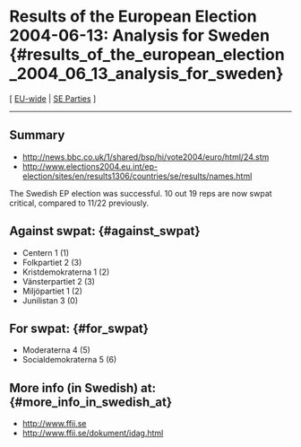 # Results of the European Election 2004-06-13: Analysis for Sweden {#results_of_the_european_election_2004_06_13_analysis_for_sweden}

\[ [ EU-wide](ElectResu0406En "wikilink") \| [ SE
Parties](ElectSePart0405Sv "wikilink") \]

------------------------------------------------------------------------

## Summary

-   <http://news.bbc.co.uk/1/shared/bsp/hi/vote2004/euro/html/24.stm>
-   <http://www.elections2004.eu.int/ep-election/sites/en/results1306/countries/se/results/names.html>

The Swedish EP election was successful. 10 out 19 reps are now swpat
critical, compared to 11/22 previously.

## Against swpat: {#against_swpat}

-   Centern 1 (1)
-   Folkpartiet 2 (3)
-   Kristdemokraterna 1 (2)
-   Vänsterpartiet 2 (3)
-   Miljöpartiet 1 (2)
-   Junilistan 3 (0)

## For swpat: {#for_swpat}

-   Moderaterna 4 (5)
-   Socialdemokraterna 5 (6)

## More info (in Swedish) at: {#more_info_in_swedish_at}

-   <http://www.ffii.se>
-   <http://www.ffii.se/dokument/idag.html>
